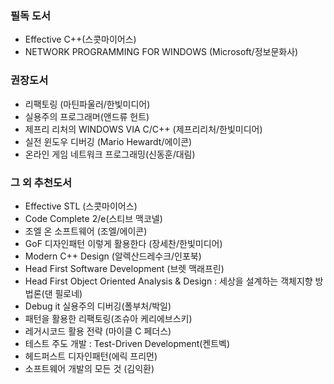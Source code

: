 ### 필독 도서

* Effective C++(스콧마이어스)
* NETWORK PROGRAMMING FOR WINDOWS (Microsoft/정보문화사)

### 권장도서

* 리팩토링 (마틴파울러/한빛미디어)
* 실용주의 프로그래머(앤드류 헌트)
* 제프리 리처의 WINDOWS VIA C/C+\+ (제프리리처/한빛미디어)
* 실전 윈도우 디버깅 (Mario Hewardt/에이콘)
* 온라인 게임 네트워크 프로그래밍(신동훈/대림)

### 그 외 추천도서

* Effective STL (스콧마이어스)
* Code Complete 2/e(스티브 맥코넬)
* 조엘 온 소프트웨어 (조엘/에이콘)
* GoF 디자인패턴 이렇게 활용한다 (장세찬/한빛미디어)
* Modern C+\+ Design (알렉산드레수크/인포북)
* Head First Software Development (브렛 맥래프린)
* Head First Object Oriented Analysis & Design : 세상을 설계하는 객체지향 방법론(댄 필로네)
* Debug it 실용주의 디버깅(폴부처/박일)
* 패턴을 활용한 리팩토링(조슈아 케리에브스키)
* 레거시코드 활용 전략 (마이클 C 페더스)
* 테스트 주도 개발 : Test-Driven Development(켄트벡)
* 헤드퍼스트 디자인패턴(에릭 프리먼)
* 소프트웨어 개발의 모든 것 (김익환)
